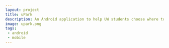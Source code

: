 ```yaml
---
layout: project
title: uPark
description: An Android application to help UW students choose where to park! Available on Google Play!
image: upark.png
tags:
 - android
 - mobile
---
```

<script>
  window.location = "http://krispenney.me/upark";
</script>
